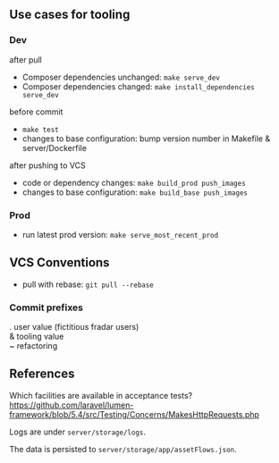 
## Use cases for tooling

### Dev

after pull
* Composer dependencies unchanged: `make serve_dev`
* Composer dependencies changed: `make install_dependencies serve_dev`

before commit
* `make test`
* changes to base configuration: bump version number in Makefile & server/Dockerfile

after pushing to VCS
* code or dependency changes: `make build_prod push_images`
* changes to base configuration: `make build_base push_images`


### Prod

* run latest prod version: `make serve_most_recent_prod`

## VCS Conventions

* pull with rebase: `git pull --rebase`

### Commit prefixes

. user value (fictitious fradar users)  
& tooling value  
~ refactoring


## References

Which facilities are available in acceptance tests?
https://github.com/laravel/lumen-framework/blob/5.4/src/Testing/Concerns/MakesHttpRequests.php

Logs are under `server/storage/logs`.

The data is persisted to `server/storage/app/assetFlows.json`.

